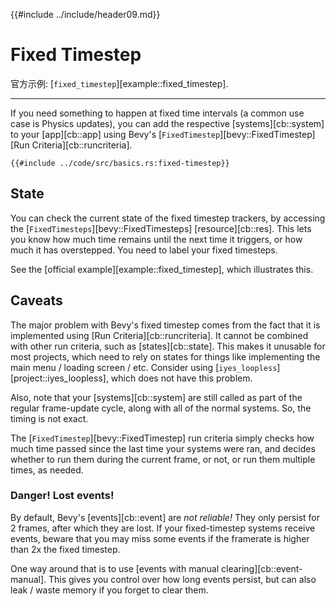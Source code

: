 {{#include ../include/header09.md}}

# Fixed Timestep

官方示例:
[`fixed_timestep`][example::fixed_timestep].

---

If you need something to happen at fixed time intervals (a common use case
is Physics updates), you can add the respective [systems][cb::system] to
your [app][cb::app] using Bevy's [`FixedTimestep`][bevy::FixedTimestep]
[Run Criteria][cb::runcriteria].

```rust,no_run,noplayground
{{#include ../code/src/basics.rs:fixed-timestep}}
```

## State

You can check the current state of the fixed timestep trackers, by accessing
the [`FixedTimesteps`][bevy::FixedTimesteps] [resource][cb::res]. This lets
you know how much time remains until the next time it triggers, or how much
it has overstepped. You need to label your fixed timesteps.

See the [official example][example::fixed_timestep], which illustrates this.

## Caveats

The major problem with Bevy's fixed timestep comes from the fact that
it is implemented using [Run Criteria][cb::runcriteria]. It cannot be
combined with other run criteria, such as [states][cb::state]. This makes
it unusable for most projects, which need to rely on states for things
like implementing the main menu / loading screen / etc. Consider using
[`iyes_loopless`][project::iyes_loopless], which does not have this problem.

Also, note that your [systems][cb::system] are still called as part of the
regular frame-update cycle, along with all of the normal systems. So, the
timing is not exact.

The [`FixedTimestep`][bevy::FixedTimestep] run criteria simply checks how much
time passed since the last time your systems were ran, and decides whether
to run them during the current frame, or not, or run them multiple times,
as needed.

### **Danger!** Lost events!

By default, Bevy's [events][cb::event] are *not reliable!* They only persist
for 2 frames, after which they are lost. If your fixed-timestep systems
receive events, beware that you may miss some events if the framerate is
higher than 2x the fixed timestep.

One way around that is to use [events with manual
clearing][cb::event-manual]. This gives you control over how long events
persist, but can also leak / waste memory if you forget to clear them.
